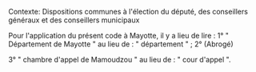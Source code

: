 Contexte: Dispositions communes à l'élection du député, des conseillers généraux et des conseillers municipaux

Pour l'application du présent code à Mayotte, il y a lieu de lire : 1° " Département de Mayotte " au lieu de : " département " ; 2° (Abrogé)

3° " chambre d'appel de Mamoudzou " au lieu de : " cour d'appel ".